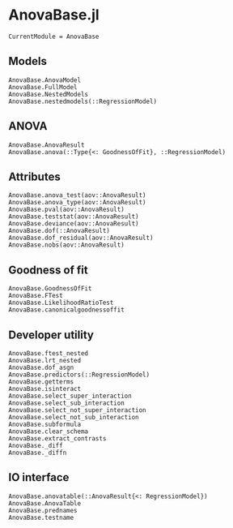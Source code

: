 # AnovaBase.jl
```@meta
CurrentModule = AnovaBase
```

## Models
```@docs
AnovaBase.AnovaModel
AnovaBase.FullModel
AnovaBase.NestedModels
AnovaBase.nestedmodels(::RegressionModel)
```

## ANOVA
```@docs
AnovaBase.AnovaResult
AnovaBase.anova(::Type{<: GoodnessOfFit}, ::RegressionModel)
```

## Attributes
```@docs
AnovaBase.anova_test(aov::AnovaResult)
AnovaBase.anova_type(aov::AnovaResult)
AnovaBase.pval(aov::AnovaResult)
AnovaBase.teststat(aov::AnovaResult)
AnovaBase.deviance(aov::AnovaResult)
AnovaBase.dof(::AnovaResult)
AnovaBase.dof_residual(aov::AnovaResult)
AnovaBase.nobs(aov::AnovaResult)
```

## Goodness of fit
```@docs
AnovaBase.GoodnessOfFit
AnovaBase.FTest
AnovaBase.LikelihoodRatioTest
AnovaBase.canonicalgoodnessoffit
```

## Developer utility
```@docs
AnovaBase.ftest_nested
AnovaBase.lrt_nested
AnovaBase.dof_asgn
AnovaBase.predictors(::RegressionModel)
AnovaBase.getterms
AnovaBase.isinteract
AnovaBase.select_super_interaction
AnovaBase.select_sub_interaction
AnovaBase.select_not_super_interaction
AnovaBase.select_not_sub_interaction
AnovaBase.subformula
AnovaBase.clear_schema
AnovaBase.extract_contrasts
AnovaBase._diff
AnovaBase._diffn
```

## IO interface
```@docs
AnovaBase.anovatable(::AnovaResult{<: RegressionModel})
AnovaBase.AnovaTable
AnovaBase.prednames
AnovaBase.testname
```